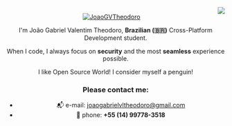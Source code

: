 <img align="right" src="https://visitor-badge.laobi.icu/badge?page_id=JoaoGVTheodoro">
<center>
	
<a href="https://git.io/typing-svg"><img src="https://readme-typing-svg.demolab.com?font=Fira+Code&size=27&pause=1000&color=15F7ED&center=true&width=435&lines=Hello+There!+%F0%9F%91%8B;This+is+Jo%C3%A3o....;Nice+to+meet+you!" alt="JoaoGVTheodoro" /></a>
	


I'm João Gabriel Valentim Theodoro, **Brazilian (🇧🇷)** Cross-Platform Development student.

When I code, I always focus on **security** and the most **seamless** experience possible.

I like Open Source World! I consider myself a penguin!

### **Please contact me:**

- 📬 e-mail: joaogabrielvltheodoro@gmail.com 
- 📱 phone: **+55 (14)  99778-3518**
	
</center>
